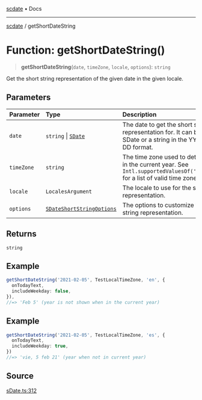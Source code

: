 [scdate](../README.md) • Docs

---

[scdate](../README.md) / getShortDateString

# Function: getShortDateString()

> **getShortDateString**(`date`, `timeZone`, `locale`, `options`): `string`

Get the short string representation of the given date in the given locale.

## Parameters

| Parameter  | Type                                                                  | Description                                                                                                                           |
| :--------- | :-------------------------------------------------------------------- | :------------------------------------------------------------------------------------------------------------------------------------ |
| `date`     | `string` \| [`SDate`](../classes/SDate.md)                            | The date to get the short string representation for. It can be an<br />SDate or a string in the YYYY-MM-DD format.                    |
| `timeZone` | `string`                                                              | The time zone used to determine if in the current year. See<br />`Intl.supportedValuesOf('timeZone')` for a list of valid time zones. |
| `locale`   | `LocalesArgument`                                                     | The locale to use for the string representation.                                                                                      |
| `options`  | [`SDateShortStringOptions`](../interfaces/SDateShortStringOptions.md) | The options to customize the short string representation.                                                                             |

## Returns

`string`

## Example

```ts
getShortDateString('2021-02-05', TestLocalTimeZone, 'en', {
  onTodayText,
  includeWeekday: false,
}),
//=> 'Feb 5' (year is not shown when in the current year)
```

## Example

```ts
getShortDateString('2021-02-05', TestLocalTimeZone, 'es', {
  onTodayText,
  includeWeekday: true,
})
//=> 'vie, 5 feb 21' (year when not in current year)
```

## Source

[sDate.ts:312](https://github.com/ericvera/scdate/blob/98b214c4aab6f5cdb39bc8c115252b89b40ce8a7/src/sDate.ts#L312)
